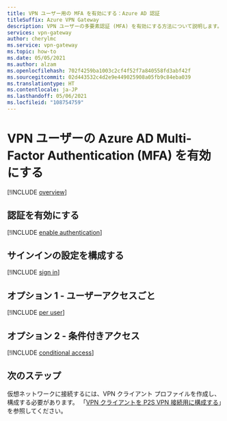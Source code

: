 ```yaml
---
title: VPN ユーザー用の MFA を有効にする：Azure AD 認証
titleSuffix: Azure VPN Gateway
description: VPN ユーザーの多要素認証 (MFA) を有効にする方法について説明します。
services: vpn-gateway
author: cherylmc
ms.service: vpn-gateway
ms.topic: how-to
ms.date: 05/05/2021
ms.author: alzam
ms.openlocfilehash: 702f4259ba1003c2cf4f52f7a840558fd3abf42f
ms.sourcegitcommit: 02d443532c4d2e9e449025908a05fb9c84eba039
ms.translationtype: HT
ms.contentlocale: ja-JP
ms.lasthandoff: 05/06/2021
ms.locfileid: "108754759"
---
```

# <a name="enable-azure-ad-multi-factor-authentication-mfa-for-vpn-users"></a>VPN ユーザーの Azure AD Multi-Factor Authentication (MFA) を有効にする

[!INCLUDE [overview](../../includes/vpn-gateway-vwan-openvpn-enable-mfa-overview.md)]

## <a name="enable-authentication"></a><a name="enableauth"></a>認証を有効にする

[!INCLUDE [enable authentication](../../includes/vpn-gateway-vwan-openvpn-enable-auth.md)]

## <a name="configure-sign-in-settings"></a><a name="enablesign"></a>サインインの設定を構成する

[!INCLUDE [sign in](../../includes/vpn-gateway-vwan-openvpn-sign-in.md)]

## <a name="option-1---per-user-access"></a><a name="peruser"></a>オプション 1 - ユーザーアクセスごと

[!INCLUDE [per user](../../includes/vpn-gateway-vwan-openvpn-per-user.md)]

## <a name="option-2---conditional-access"></a><a name="conditional"></a>オプション 2 - 条件付きアクセス

[!INCLUDE [conditional access](../../includes/vpn-gateway-vwan-openvpn-conditional.md)]

## <a name="next-steps"></a>次のステップ

仮想ネットワークに接続するには、VPN クライアント プロファイルを作成し、構成する必要があります。 「[VPN クライアントを P2S VPN 接続用に構成する](openvpn-azure-ad-client.md)」を参照してください。